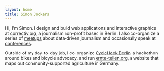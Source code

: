 ```yaml
---
layout: home
title: Simon Jockers
---
```


Hi, I’m Simon. I design and build web applications and interactive graphics at [correctiv.org](https://correctiv.org), a journalism non-profit based in Berlin. I also co-organize a series of [meetups](http://www.meetup.com/DDJ-Taskforce-NRW/) about data-driven journalism and occasionally speak at [conferences](/speaking/).

Outside of my day-to-day job, I co-organize [CycleHack Berlin](http://cyclehackberlin.de/), a hackathon around bikes and bicycle advocacy, and run [ernte-teilen.org](https://ernte-teilen.org/), a website that maps out community-supported agriculture in Germany.

